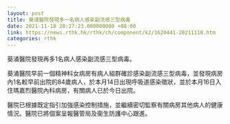 ```yaml
---
layout: post
title: 葵涌醫院發現多一名病人感染副流感三型病毒
date: 2021-11-18 20:27:23.000000000 +08:00
link: https://news.rthk.hk/rthk/ch/component/k2/1620441-20211118.htm
categories: rthk
---
```


葵涌醫院發現再多1名病人感染副流感三型病毒。

葵涌醫院早前一個精神科女病房有病人組群確診感染副流感三型病毒，並發現病房內1名較早前出院的84歲病人，於本月14日出現呼吸道感染徵狀，並於本月16日入住瑪嘉烈醫院內科病房，有關病人已於今日出院。

醫院已根據既定指引加強感染控制措施，並繼續密切監察有關病房其他病人的健康情況。醫院已將個案呈報醫管局及衞生防護中心跟進。
